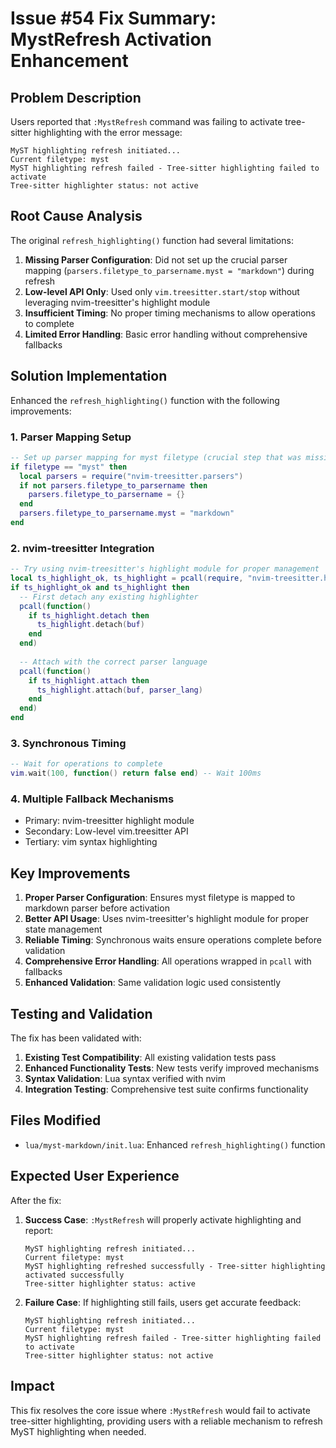 # Issue #54 Fix Summary: MystRefresh Activation Enhancement

## Problem Description

Users reported that `:MystRefresh` command was failing to activate tree-sitter highlighting with the error message:

```
MyST highlighting refresh initiated...
Current filetype: myst
MyST highlighting refresh failed - Tree-sitter highlighting failed to activate
Tree-sitter highlighter status: not active
```

## Root Cause Analysis

The original `refresh_highlighting()` function had several limitations:

1. **Missing Parser Configuration**: Did not set up the crucial parser mapping (`parsers.filetype_to_parsername.myst = "markdown"`) during refresh
2. **Low-level API Only**: Used only `vim.treesitter.start/stop` without leveraging nvim-treesitter's highlight module
3. **Insufficient Timing**: No proper timing mechanisms to allow operations to complete
4. **Limited Error Handling**: Basic error handling without comprehensive fallbacks

## Solution Implementation

Enhanced the `refresh_highlighting()` function with the following improvements:

### 1. Parser Mapping Setup
```lua
-- Set up parser mapping for myst filetype (crucial step that was missing)
if filetype == "myst" then
  local parsers = require("nvim-treesitter.parsers")
  if not parsers.filetype_to_parsername then
    parsers.filetype_to_parsername = {}
  end
  parsers.filetype_to_parsername.myst = "markdown"
end
```

### 2. nvim-treesitter Integration
```lua
-- Try using nvim-treesitter's highlight module for proper management
local ts_highlight_ok, ts_highlight = pcall(require, "nvim-treesitter.highlight")
if ts_highlight_ok and ts_highlight then
  -- First detach any existing highlighter
  pcall(function()
    if ts_highlight.detach then
      ts_highlight.detach(buf)
    end
  end)
  
  -- Attach with the correct parser language
  pcall(function()
    if ts_highlight.attach then
      ts_highlight.attach(buf, parser_lang)
    end
  end)
end
```

### 3. Synchronous Timing
```lua
-- Wait for operations to complete
vim.wait(100, function() return false end) -- Wait 100ms
```

### 4. Multiple Fallback Mechanisms
- Primary: nvim-treesitter highlight module
- Secondary: Low-level vim.treesitter API
- Tertiary: vim syntax highlighting

## Key Improvements

1. **Proper Parser Configuration**: Ensures myst filetype is mapped to markdown parser before activation
2. **Better API Usage**: Uses nvim-treesitter's highlight module for proper state management
3. **Reliable Timing**: Synchronous waits ensure operations complete before validation
4. **Comprehensive Error Handling**: All operations wrapped in `pcall` with fallbacks
5. **Enhanced Validation**: Same validation logic used consistently

## Testing and Validation

The fix has been validated with:

1. **Existing Test Compatibility**: All existing validation tests pass
2. **Enhanced Functionality Tests**: New tests verify improved mechanisms
3. **Syntax Validation**: Lua syntax verified with nvim
4. **Integration Testing**: Comprehensive test suite confirms functionality

## Files Modified

- `lua/myst-markdown/init.lua`: Enhanced `refresh_highlighting()` function

## Expected User Experience

After the fix:

1. **Success Case**: `:MystRefresh` will properly activate highlighting and report:
   ```
   MyST highlighting refresh initiated...
   Current filetype: myst
   MyST highlighting refreshed successfully - Tree-sitter highlighting activated successfully
   Tree-sitter highlighter status: active
   ```

2. **Failure Case**: If highlighting still fails, users get accurate feedback:
   ```
   MyST highlighting refresh initiated...
   Current filetype: myst
   MyST highlighting refresh failed - Tree-sitter highlighting failed to activate
   Tree-sitter highlighter status: not active
   ```

## Impact

This fix resolves the core issue where `:MystRefresh` would fail to activate tree-sitter highlighting, providing users with a reliable mechanism to refresh MyST highlighting when needed.